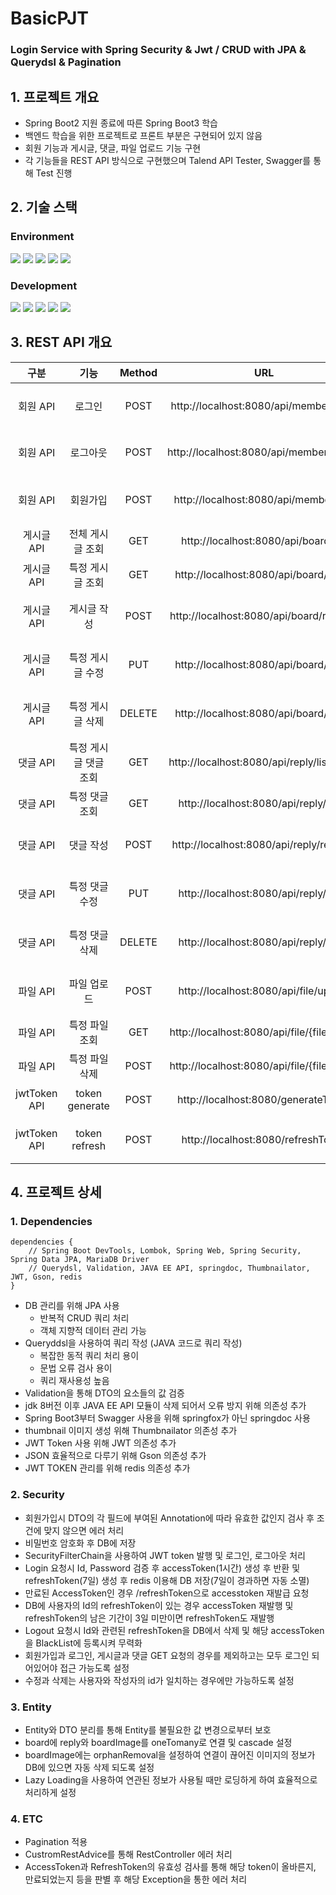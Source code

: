# BasicPJT

### Login Service with Spring Security & Jwt / CRUD with JPA & Querydsl & Pagination

## 1. 프로젝트 개요
- Spring Boot2 지원 종료에 따른 Spring Boot3 학습
- 백엔드 학습을 위한 프로젝트로 프론트 부분은 구현되어 있지 않음
- 회원 기능과 게시글, 댓글, 파일 업로드 기능 구현
- 각 기능들을 REST API 방식으로 구현했으며 Talend API Tester, Swagger를 통해 Test 진행

## 2. 기술 스택
### Environment

![](https://img.shields.io/badge/IntelliJ_IDEA-000000.svg?style=for-the-badge&logo=intellij-idea&logoColor=white)
![](https://img.shields.io/badge/GIT-E44C30?style=for-the-badge&logo=git&logoColor=white)
![](https://img.shields.io/badge/GitHub-100000?style=for-the-badge&logo=github&logoColor=white)
![](https://img.shields.io/badge/-Swagger-%23Clojure?style=for-the-badge&logo=swagger&logoColor=white)
![](https://img.shields.io/badge/Talend-FF6D70?style=for-the-badge&logo=Talend&logoColor=white)


### Development
![](https://img.shields.io/badge/Spring_Boot3-White?style=for-the-badge&logo=SpringBoot&logoColor=white)
![](https://img.shields.io/badge/Spring_Security-6DB33F?style=for-the-badge&logo=Spring-Security&logoColor=white)
![](https://img.shields.io/badge/Java-ED8B00?style=for-the-badge&logo=openjdk&logoColor=white)
![](https://img.shields.io/badge/MariaDB-003545?style=for-the-badge&logo=mariadb&logoColor=white)
![](https://img.shields.io/badge/redis-%23DD0031.svg?&style=for-the-badge&logo=redis&logoColor=white)

## 3. REST API 개요
|구분|기능|Method|URL|비고|
|:-:|:-:|:-:|:-:|:-:|
| 회원 API | 로그인 | POST | http://localhost:8080/api/member/login | Spring Security 및 JWT 적용 |
| 회원 API | 로그아웃 | POST | http://localhost:8080/api/member/logout | Spring Security 및 JWT 적용 |
| 회원 API | 회원가입 | POST | http://localhost:8080/api/member/join | 조건을 만족하는 경우에만 회원가입 가능 |
| 게시글 API | 전체 게시글 조회 | GET | http://localhost:8080/api/board/list | Pagination 적용 |
| 게시글 API | 특정 게시글 조회 | GET | http://localhost:8080/api/board/{bno} | - |
| 게시글 API | 게시글 작성 | POST | http://localhost:8080/api/board/register | 로그인 되어있는 경우에만 작성 가능 |
| 게시글 API | 특정 게시글 수정 | PUT | http://localhost:8080/api/board/{bno} | 사용자와 작성자가 동일한 경우에만 작동 |
| 게시글 API | 특정 게시글 삭제 | DELETE | http://localhost:8080/api/board/{bno} | 사용자와 작성자가 동일한 경우에만 작동 |
| 댓글 API | 특정 게시글 댓글 조회 | GET | http://localhost:8080/api/reply/list/{bno} | - |
| 댓글 API | 특정 댓글 조회 | GET | http://localhost:8080/api/reply/{rno} | - |
| 댓글 API | 댓글 작성 | POST | http://localhost:8080/api/reply/register | 로그인 되어있는 경우에만 작성 가능 |
| 댓글 API | 특정 댓글 수정 | PUT | http://localhost:8080/api/reply/{rno} | 사용자와 작성자가 동일한 경우에만 작동 |
| 댓글 API | 특정 댓글 삭제 | DELETE | http://localhost:8080/api/reply/{rno} | 사용자와 작성자가 동일한 경우에만 작동 |
| 파일 API | 파일 업로드 | POST | http://localhost:8080/api/file/upload | 로그인 되어있는 경우에만 업로드 가능 |
| 파일 API | 특정 파일 조회 | GET | http://localhost:8080/api/file/{fileName} | - |
| 파일 API | 특정 파일 삭제 | POST | http://localhost:8080/api/file/{fileName} | - |
| jwtToken API | token generate | POST | http://localhost:8080/generateToken | login api를 통해 호출 |
| jwtToken API | token refresh | POST | http://localhost:8080/refreshToken | AccessToken이 만료된 경우에만 호출 |

## 4. 프로젝트 상세
### 1. Dependencies
```
dependencies {
    // Spring Boot DevTools, Lombok, Spring Web, Spring Security, Spring Data JPA, MariaDB Driver
    // Querydsl, Validation, JAVA EE API, springdoc, Thumbnailator, JWT, Gson, redis
}
```
- DB 관리를 위해 JPA 사용
  - 반복적 CRUD 쿼리 처리
  - 객체 지향적 데이터 관리 가능
- Queryddsl을 사용하여 쿼리 작성 (JAVA 코드로 쿼리 작성)
  - 복잡한 동적 쿼리 처리 용이
  - 문법 오류 검사 용이
  - 쿼리 재사용성 높음
- Validation을 통해 DTO의 요소들의 값 검증
- jdk 8버전 이후 JAVA EE API 모듈이 삭제 되어서 오류 방지 위해 의존성 추가
- Spring Boot3부터 Swagger 사용을 위해 springfox가 아닌 springdoc 사용
- thumbnail 이미지 생성 위해 Thumbnailator 의존성 추가
- JWT Token 사용 위해 JWT 의존성 추가
- JSON 효율적으로 다루기 위해 Gson 의존성 추가
- JWT TOKEN 관리를 위해 redis 의존성 추가

### 2. Security
- 회원가입시 DTO의 각 필드에 부여된 Annotation에 따라 유효한 값인지 검사 후 조건에 맞지 않으면 에러 처리
- 비밀번호 암호화 후 DB에 저장
- SecurityFilterChain을 사용하여 JWT token 발행 및 로그인, 로그아웃 처리
- Login 요청시 Id, Password 검증 후 accessToken(1시간) 생성 후 반환 및 refreshToken(7일) 생성 후 redis 이용해 DB 저장(7일이 경과하면 자동 소멸)
- 만료된 AccessToken인 경우 /refreshToken으로 accesstoken 재발급 요청
- DB에 사용자의 Id의 refreshToken이 있는 경우 accessToken 재발행 및 refreshToken의 남은 기간이 3일 미만이면 refreshToken도 재발행
- Logout 요청시 Id와 관련된 refreshToken을 DB에서 삭제 및 해당 accessToken을 BlackList에 등록시켜 무력화
- 회원가입과 로그인, 게시글과 댓글 GET 요청의 경우를 제외하고는 모두 로그인 되어있어야 접근 가능도록 설정
- 수정과 삭제는 사용자와 작성자의 id가 일치하는 경우에만 가능하도록 설정

### 3. Entity
- Entity와 DTO 분리를 통해 Entity를 불필요한 값 변경으로부터 보호
- board에 reply와 boardImage를 oneTomany로 연결 및 cascade 설정
- boardImage에는 orphanRemoval을 설정하여 연결이 끊어진 이미지의 정보가 DB에 있으면 자동 삭제 되도록 설정
- Lazy Loading을 사용하여 연관된 정보가 사용될 때만 로딩하게 하여 효율적으로 처리하게 설정

### 4. ETC
- Pagination 적용
- CustromRestAdvice를 통해 RestController 에러 처리
- AccessToken과 RefreshToken의 유효성 검사를 통해 해당 token이 올바른지, 만료되었는지 등을 판별 후 해당 Exception을 통한 에러 처리


